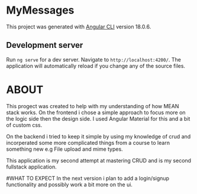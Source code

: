 # MyMessages

This project was generated with [Angular CLI](https://github.com/angular/angular-cli) version 18.0.6.

## Development server

Run `ng serve` for a dev server. Navigate to `http://localhost:4200/`. The application will automatically reload if you change any of the source files.

# ABOUT

This progect was created to help with my understanding of how MEAN stack works. 
On the frontend i chose a simple approach to focus more on the logic side then the design side. I used Angular Material for this and a bit of custom css.

On the backend i tried to keep it simple by using my knowledge of crud and incorperated some more complicated things from a course to learn something new e.g File upload and mime types.

This application is my second attempt at mastering CRUD and is my second fullstack application.

#WHAT TO EXPECT
In the next version i plan to add a login/signup functionality and possibly work a bit more on the ui.
